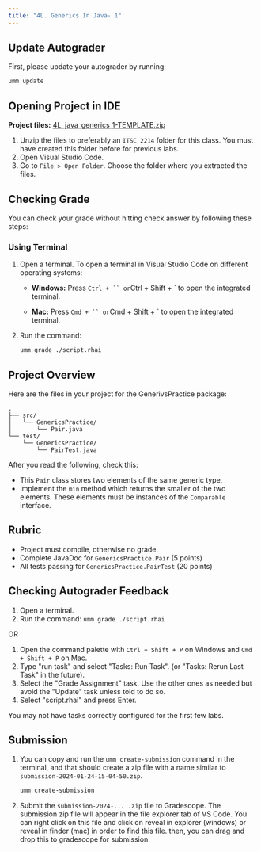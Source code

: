 ```yaml
---
title: "4L. Generics In Java- 1"
---
```


## Update Autograder

First, please update your autograder by running:

```bash
umm update
```

## Opening Project in IDE

**Project files:** [4L_java_generics_1-TEMPLATE.zip](https://www.dropbox.com/scl/fi/vb00died8l1g96qjaxwc5/4L_java_generics_1-TEMPLATE.zip?rlkey=n7ofqzvu9xtmwi8ikvhojsojy&st=abznypnv&dl=0)

1. Unzip the files to preferably an `ITSC 2214` folder for this class. You must have created this folder before for previous labs.
2. Open Visual Studio Code.
3. Go to `File > Open Folder`. Choose the folder where you extracted the files.

## Checking Grade

You can check your grade without hitting check answer by following these steps:

### Using Terminal

1. Open a terminal. To open a terminal in Visual Studio Code on different operating systems:
    - **Windows:** Press `Ctrl + `` or`Ctrl + Shift + ` to open the integrated terminal.

    - **Mac:** Press `Cmd + `` or`Cmd + Shift + ` to open the integrated terminal.
2. Run the command:

    ```bash
    umm grade ./script.rhai
    ```

## Project Overview

Here are the files in your project for the GenerivsPractice package:

```
.
├── src/
│   └── GenericsPractice/
│       └── Pair.java
└── test/
    └── GenericsPractice/
        └── PairTest.java
```

After you read the following, check this:

- This `Pair` class stores two elements of the same generic type.
- Implement the `min` method which returns the smaller of the two elements. These elements must be instances of the `Comparable` interface.

## Rubric

- Project must compile, otherwise no grade.
- Complete JavaDoc for `GenericsPractice.Pair` (5 points)
- All tests passing for `GenericsPractice.PairTest` (20 points)

## Checking Autograder Feedback

1. Open a terminal.
2. Run the command: `umm grade ./script.rhai`

OR

1. Open the command palette with `Ctrl + Shift + P` on Windows and `Cmd + Shift + P` on Mac.
2. Type "run task" and select "Tasks: Run Task". (or "Tasks: Rerun Last Task" in the future).
3. Select the "Grade Assignment" task. Use the other ones as needed but avoid the "Update" task unless told to do so.
4. Select "script.rhai" and press Enter.

You may not have tasks correctly configured for the first few labs.

## Submission

1. You can copy and run the `umm create-submission` command in the terminal, and that should create a zip file with a name similar to `submission-2024-01-24-15-04-50.zip`.

    ```bash
    umm create-submission
    ```

2. Submit the `submission-2024-... .zip` file to Gradescope. The submission zip file will appear in the file explorer tab of VS Code. You can right click on this file and click on reveal in explorer (windows) or reveal in finder (mac) in order to find this file. then, you can drag and drop this to gradescope for submission.
